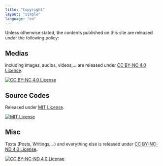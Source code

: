 ```yaml
---
title: "Copyright"
layout: "simple"
language: "en"
---
```


Unless otherwise stated, the contents published on this site are released under the following policy: 

## Medias

including images, audios, videos,... are released under [CC BY-NC 4.0 License](https://creativecommons.org/licenses/by-nc/4.0/).

[![CC BY-NC 4.0 License](https://licensebuttons.net/l/by-nc/4.0/88x31.png)](https://creativecommons.org/licenses/by-nc/4.0/)

## Source Codes

Released under [MIT License](https://opensource.org/licenses/MIT).

[![MIT License](https://img.shields.io/badge/license-MIT-black)](https://opensource.org/licenses/MIT)

## Misc

Texts (Posts, Writings,...) and everything else is released under [CC BY-NC-ND 4.0 License](https://creativecommons.org/licenses/by-nc-nd/4.0/).

[![CC BY-NC-ND 4.0 License](https://licensebuttons.net/l/by-nc-nd/4.0/88x31.png)](https://creativecommons.org/licenses/by-nc-nd/4.0/)
